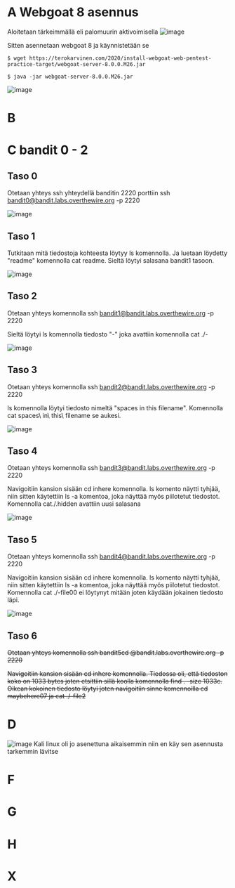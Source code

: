 # A Webgoat 8 asennus
Aloitetaan tärkeimmällä eli palomuurin aktivoimisella
![image](https://user-images.githubusercontent.com/71498717/197750450-2492456e-3c56-4e98-953b-5b7076f09968.png)

Sitten asennetaan webgoat 8 ja käynnistetään se

```
$ wget https://terokarvinen.com/2020/install-webgoat-web-pentest-practice-target/webgoat-server-8.0.0.M26.jar

$ java -jar webgoat-server-8.0.0.M26.jar
```

![image](https://user-images.githubusercontent.com/71498717/197750806-37a6575c-16a1-4c46-811b-b5dbe38ffb2a.png)




# B
# C  bandit 0 - 2
## Taso 0
Otetaan yhteys ssh yhteydellä banditin 2220 porttiin
ssh bandit0@bandit.labs.overthewire.org -p 2220

![image](https://user-images.githubusercontent.com/71498717/197730780-dbd3c272-90a6-4341-8245-371c70c34546.png)

## Taso 1
Tutkitaan mitä tiedostoja kohteesta löytyy ls komennolla. Ja luetaan löydetty "readme" komennolla cat readme. Sieltä löytyi salasana bandit1 tasoon.

![image](https://user-images.githubusercontent.com/71498717/197732208-a59a72bb-a639-4b3d-b139-fe9eb7fe13db.png)

## Taso 2
Otetaan yhteys komennolla
ssh bandit1@bandit.labs.overthewire.org -p 2220

Sieltä löytyi ls komennolla tiedosto "-" joka avattiin komennolla cat ./-

![image](https://user-images.githubusercontent.com/71498717/197733388-f5b12b57-f5c4-4de0-b150-24ad7545aef1.png)

## Taso 3
Otetaan yhteys komennolla
ssh bandit2@bandit.labs.overthewire.org -p 2220

ls komennolla löytyi tiedosto nimeltä "spaces in this filename". Komennolla cat spaces\ in\ this\ filename se aukesi.

![image](https://user-images.githubusercontent.com/71498717/197735018-b60d73a8-be7c-46e2-a2fc-117d9a61e673.png)

## Taso 4
Otetaan yhteys komennolla
ssh bandit3@bandit.labs.overthewire.org -p 2220

Navigoitiin kansion sisään cd inhere komennolla. ls komento näytti tyhjää, niin sitten käytettiin ls -a komentoa, joka näyttää myös piilotetut tiedostot. Komennolla cat./.hidden avattiin uusi salasana

![image](https://user-images.githubusercontent.com/71498717/197735555-596ab630-3d29-4e2e-98b7-d8691e10956c.png)

## Taso 5
Otetaan yhteys komennolla
ssh bandit4@bandit.labs.overthewire.org -p 2220

Navigoitiin kansion sisään cd inhere komennolla. ls komento näytti tyhjää, niin sitten käytettiin ls -a komentoa, joka näyttää myös piilotetut tiedostot. Komennolla cat ./-file00 ei löytynyt mitään joten käydään jokainen tiedosto läpi.

![image](https://user-images.githubusercontent.com/71498717/197736734-f8f7f7a5-aef4-4bf6-897f-e3e0e3595106.png)

## Taso 6
~~Otetaan yhteys komennolla
ssh bandit5cd @bandit.labs.overthewire.org -p 2220~~

~~Navigoitiin kansion sisään cd inhere komennolla. Tiedossa oli, että tiedoston koko on 1033 bytes joten etsittiin sillä koolla komennolla find . -size 1033c. Oikean kokoinen tiedosto löytyi joten navigoitiin sinne komennoilla cd maybehere07 ja cat ./-file2~~




# D 
![image](https://user-images.githubusercontent.com/71498717/197729766-da399083-3d41-4860-872d-d21a85eebeba.png)
Kali linux oli jo asenettuna aikaisemmin niin en käy sen asennusta tarkemmin lävitse
# F
# G
# H
# X
